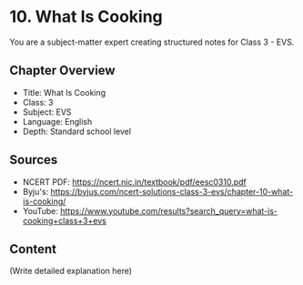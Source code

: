 # 10. What Is Cooking

You are a subject-matter expert creating structured notes for Class 3 - EVS.

## Chapter Overview
- Title: What Is Cooking
- Class: 3
- Subject: EVS
- Language: English
- Depth: Standard school level

## Sources
- NCERT PDF: https://ncert.nic.in/textbook/pdf/eesc0310.pdf
- Byju's: https://byjus.com/ncert-solutions-class-3-evs/chapter-10-what-is-cooking/
- YouTube: https://www.youtube.com/results?search_query=what-is-cooking+class+3+evs

## Content
(Write detailed explanation here)
